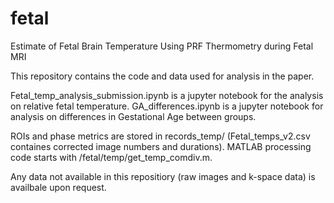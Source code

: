 # fetal
Estimate of Fetal Brain Temperature Using PRF Thermometry during Fetal MRI

This repository contains the code and data used for analysis in the paper.

Fetal_temp_analysis_submission.ipynb is a jupyter notebook for the analysis on relative fetal temperature.
GA_differences.ipynb is a jupyter notebook for analysis on differences in Gestational Age between groups.

ROIs and phase metrics are stored in records_temp/ (Fetal_temps_v2.csv containes corrected image numbers and durations).
MATLAB processing code starts with /fetal/temp/get_temp_comdiv.m.

Any data not available in this repositiory (raw images and k-space data) is availbale upon request.
